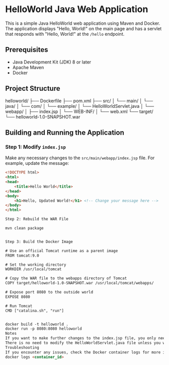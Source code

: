 # HelloWorld Java Web Application

This is a simple Java HelloWorld web application using Maven and Docker. The application displays "Hello, World!" on the main page and has a servlet that responds with "Hello, World!" at the `/hello` endpoint.

## Prerequisites

- Java Development Kit (JDK) 8 or later
- Apache Maven
- Docker

## Project Structure

helloworld/
├── Dockerfile
├── pom.xml
├── src/
│ └── main/
│ └── java/
│ └── com/
│ └── example/
│ └── HelloWorldServlet.java
│ └── webapp/
│ ├── index.jsp
│ └── WEB-INF/
│ └── web.xml
└── target/
└── helloworld-1.0-SNAPSHOT.war


## Building and Running the Application

### Step 1: Modify `index.jsp`

Make any necessary changes to the `src/main/webapp/index.jsp` file. For example, update the message:

```html
<!DOCTYPE html>
<html>
<head>
    <title>Hello World</title>
</head>
<body>
    <h1>Hello, Updated World!</h1> <!-- Change your message here -->
</body>
</html>

Step 2: Rebuild the WAR File

mvn clean package


Step 3: Build the Docker Image

# Use an official Tomcat runtime as a parent image
FROM tomcat:9.0

# Set the working directory
WORKDIR /usr/local/tomcat

# Copy the WAR file to the webapps directory of Tomcat
COPY target/helloworld-1.0-SNAPSHOT.war /usr/local/tomcat/webapps/

# Expose port 8080 to the outside world
EXPOSE 8080

# Run Tomcat
CMD ["catalina.sh", "run"]


docker build -t helloworld .
docker run -p 8080:8080 helloworld
Notes
If you want to make further changes to the index.jsp file, you only need to repeat Steps 1, 2, 3, and 4.
There is no need to modify the HelloWorldServlet.java file unless you want to change the servlet's response.
Troubleshooting
If you encounter any issues, check the Docker container logs for more information:
docker logs <container_id>

